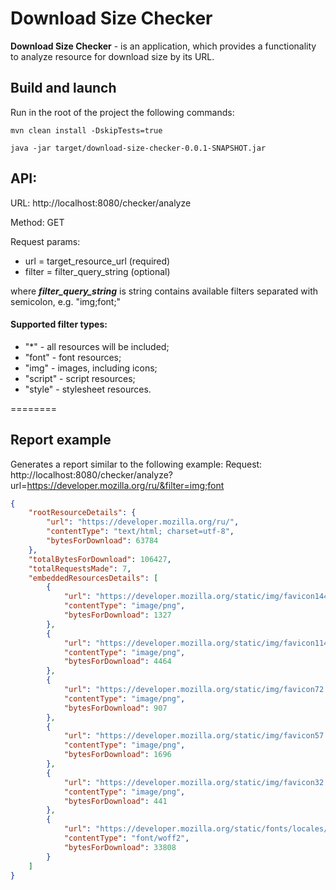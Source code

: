 Download Size Checker
========

**Download Size Checker** - is an application, which provides a functionality to analyze resource for download size by its URL.

## Build and launch
Run in the root of the project the following commands:
```text
mvn clean install -DskipTests=true

java -jar target/download-size-checker-0.0.1-SNAPSHOT.jar
```


## API: 
URL: http://localhost:8080/checker/analyze

Method: GET

Request params: 
- url = target_resource_url (required)
- filter = filter_query_string (optional)

where ***filter_query_string*** is string contains available filters separated with semicolon,
e.g. "img;font;"

#### Supported filter types:

- "*" - all resources will be included;
- "font" - font resources;
- "img" - images, including icons;
- "script" - script resources;
- "style" - stylesheet resources.

========



## Report example
Generates a report similar to the following example:
Request: http://localhost:8080/checker/analyze?url=https://developer.mozilla.org/ru/&filter=img;font

``` json
{
    "rootResourceDetails": {
        "url": "https://developer.mozilla.org/ru/",
        "contentType": "text/html; charset=utf-8",
        "bytesForDownload": 63784
    },
    "totalBytesForDownload": 106427,
    "totalRequestsMade": 7,
    "embeddedResourcesDetails": [
        {
            "url": "https://developer.mozilla.org/static/img/favicon144.e7e21ca263ca.png",
            "contentType": "image/png",
            "bytesForDownload": 1327
        },
        {
            "url": "https://developer.mozilla.org/static/img/favicon114.d526f38b09c5.png",
            "contentType": "image/png",
            "bytesForDownload": 4464
        },
        {
            "url": "https://developer.mozilla.org/static/img/favicon72.cc65d1d762a0.png",
            "contentType": "image/png",
            "bytesForDownload": 907
        },
        {
            "url": "https://developer.mozilla.org/static/img/favicon57.de33179910ae.png",
            "contentType": "image/png",
            "bytesForDownload": 1696
        },
        {
            "url": "https://developer.mozilla.org/static/img/favicon32.7f3da72dcea1.png",
            "contentType": "image/png",
            "bytesForDownload": 441
        },
        {
            "url": "https://developer.mozilla.org/static/fonts/locales/ZillaSlab-Regular.subset.bbc33fb47cf6.woff2",
            "contentType": "font/woff2",
            "bytesForDownload": 33808
        }
    ]
}
```